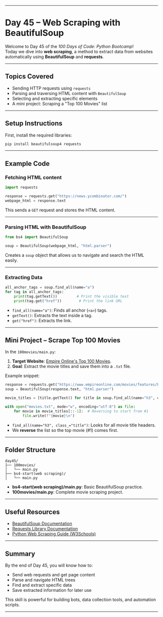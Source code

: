 
---

# Day 45 – Web Scraping with BeautifulSoup

Welcome to Day 45 of the *100 Days of Code: Python Bootcamp*!  
Today we dive into **web scraping**, a method to extract data from websites automatically using **BeautifulSoup** and **requests**.

---

## Topics Covered

- Sending HTTP requests using `requests`
- Parsing and traversing HTML content with `BeautifulSoup`
- Selecting and extracting specific elements
- A mini project: Scraping a "Top 100 Movies" list

---

## Setup Instructions

First, install the required libraries:

```bash
pip install beautifulsoup4 requests
```

---

## Example Code

### Fetching HTML content

```python
import requests

response = requests.get("https://news.ycombinator.com/")
webpage_html = response.text
```

This sends a `GET` request and stores the HTML content.

---

### Parsing HTML with BeautifulSoup

```python
from bs4 import BeautifulSoup

soup = BeautifulSoup(webpage_html, "html.parser")
```

Creates a `soup` object that allows us to navigate and search the HTML easily.

---

### Extracting Data

```python
all_anchor_tags = soup.find_all(name="a")
for tag in all_anchor_tags:
    print(tag.getText())         # Print the visible text
    print(tag.get("href"))        # Print the link URL
```

- `find_all(name="a")`: Finds all anchor (`<a>`) tags.
- `getText()`: Extracts the text inside a tag.
- `get("href")`: Extracts the link.

---

## Mini Project – Scrape Top 100 Movies

In the `100movies/main.py`:

1. **Target Website**: [Empire Online's Top 100 Movies](https://www.empireonline.com/movies/features/best-movies-2/).
2. **Goal**: Extract the movie titles and save them into a `.txt` file.

Example snippet:

```python
response = requests.get("https://www.empireonline.com/movies/features/best-movies-2/")
soup = BeautifulSoup(response.text, "html.parser")

movie_titles = [title.getText() for title in soup.find_all(name="h3", class_="title")]

with open("movies.txt", mode="w", encoding="utf-8") as file:
    for movie in movie_titles[::-1]:  # Reversing to start from #1
        file.write(f"{movie}\n")
```

- `find_all(name="h3", class_="title")`: Looks for all movie title headers.
- We **reverse** the list so the top movie (#1) comes first.

---

## Folder Structure

```
day45/
├── 100movies/
│   └── main.py
├── bs4-start(web scraping)/
│   └── main.py
```

- **bs4-start(web scraping)/main.py**: Basic BeautifulSoup practice.
- **100movies/main.py**: Complete movie scraping project.

---

## Useful Resources

- [BeautifulSoup Documentation](https://www.crummy.com/software/BeautifulSoup/bs4/doc/)
- [Requests Library Documentation](https://requests.readthedocs.io/en/latest/)
- [Python Web Scraping Guide (W3Schools)](https://www.w3schools.com/python/python_web_scraping.asp)

---

## Summary

By the end of Day 45, you will know how to:

- Send web requests and get page content
- Parse and navigate HTML trees
- Find and extract specific data
- Save extracted information for later use

This skill is powerful for building bots, data collection tools, and automation scripts.

---

